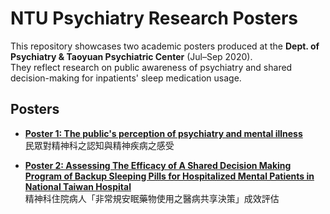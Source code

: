 # NTU Psychiatry Research Posters

This repository showcases two academic posters produced at the **Dept. of Psychiatry & Taoyuan Psychiatric Center** (Jul–Sep 2020).  
They reflect research on public awareness of psychiatry and shared decision-making for inpatients' sleep medication usage.


## Posters
- **[Poster 1: The public's perception of psychiatry and mental illness](poster1_public_awareness.pdf)**  
  民眾對精神科之認知與精神疾病之感受

- **[Poster 2: Assessing The Efficacy of A Shared Decision Making Program of Backup
Sleeping Pills for Hospitalized Mental Patients in National Taiwan Hospital](poster2_sleep_medication.pdf)**  
  精神科住院病人「非常規安眠藥物使用之醫病共享決策」成效評估
